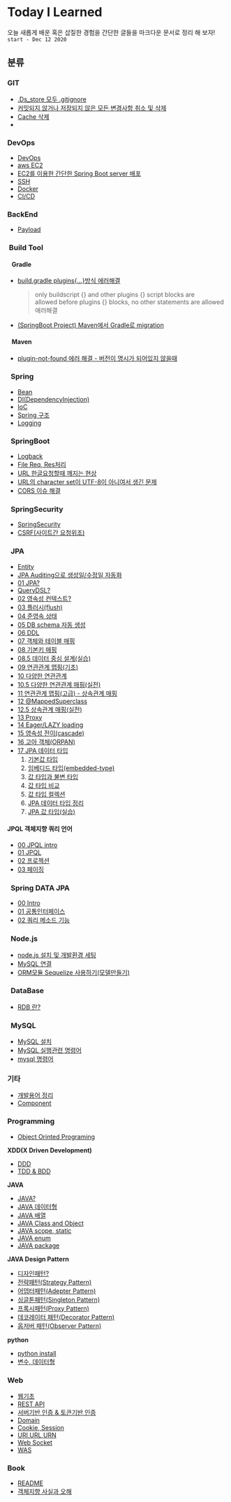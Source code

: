 # Today I Learned
오늘 새롭게 배운 혹은 삽질한 경험을 간단한 글들을 마크다운 문서로 정리 해 보자! `start - Dec 12 2020`  
## 분류
### GIT
- [.Ds_store 모두 .gitignore](/Git/ds-store-ignore.md)
- [커밋되지 않거나 저장되지 않은 모든 변경사항 취소 및 삭제](/Git/rm-unstaged.md)
- [Cache 삭제](/Git/cache-remove.md)
- 

### DevOps
- [DevOps](/DevOps/DevOps.md)
- [aws EC2](/DevOps/awsEC2.md)
- [EC2를 이용한 간단한 Spring Boot server 배포](/DevOps/simple-spring-boot-aws.md)
- [SSH](/DevOps/ssh.md)
- [Docker](/DevOps/Docker.md)
- [CI/CD](/DevOps/CI-CD.md)

### BackEnd
- [Payload](/BE/payload.md)

### &nbsp;Build Tool
#### &nbsp;&nbsp; Gradle
- [build.gradle plugins{...}방식 에러해결](/BE/BuildTool/gradle/build-gradle-plugins-allowed%20befor-plugins-block.md)
  > only buildscript {} and other plugins {} script blocks are  
  > allowed before plugins {} blocks, no other statements are allowed   
  > 애러해결
- [(SpringBoot Project) Maven에서 Gradle로 migration]()

#### &nbsp;&nbsp; Maven
- [plugin-not-found 에러 해결 - 버전이 명시가 되어있지 않을때](/BE/BuildTool/maven/plugin-not-found.md)
### &nbsp; Spring 
- [Bean](/BE/Spring/Bean.md)
- [DI(DependencyInjection)](/BE/Spring/DI(Dependency-Injection).md)
- [IoC](/BE/Spring/IOC(Inversion-Of-Control).md)
- [Spring 구조](/BE/Spring/DTO,DAO,Entity-class.md)
- [Logging](/BE/Spring/Logging.md)
### &nbsp; SpringBoot  
- [Logback](BE/Spring/SpringBoot/logback.md)
- [File Req, Res처리](/BE/Spring/SpringBoot/SpringBootFile-req-res-prosessing.md)
- [URL 한글요청할때 깨지는 현상](/BE/Spring/SpringBoot/KoreanGarbled.md)
- [URL의 character set이 UTF-8이 아니여서 생긴 문제](/BE/Spring/URL-utf-8-problem.md)
- [CORS 이슈 해결](BE/Spring/SpringBoot/cors.md)
### &nbsp; SpringSecurity
- [SpringSecurity](/BE/Spring/SpringSecurity/spring-security.md)
- [CSRF(사이트간 요청위조)](/BE/Spring/SpringSecurity/CSRF.md)
### &nbsp; JPA
- [Entity](/BE/Spring/JPA/Entity.md)
- [JPA Auditing으로 생성일/수정일 자동화](/BE/Spring/JPA/Auditing.md)
- [01 JPA?](/BE/Spring/JPA/01-JPA.md)
- [QueryDSL?](/BE/Spring/JPA/QueryDSL.md)
- [02 영속성 컨텍스트?](/BE/Spring/JPA/02-PersistenceContext.md)
- [03 플러시(flush)](/BE/Spring/JPA/03-flush.md)
- [04 준영속 상태](/BE/Spring/JPA/04-detached.md)
- [05 DB schema 자동 생성](/BE/Spring/JPA/05-DB-schema-auto-create.md)
- [06 DDL](/BE/Spring/JPA/06-DDL.md)
- [07 객체와 테이블 매핑](/BE/Spring/JPA/06-object-table-mapping.md)
- [08 기본키 매핑](/BE/Spring/JPA/07-pk-mapping.md)
- [08.5 데이터 중심 설계(실습)](/BE/Spring/JPA/08.5-db-driven-design.md)
- [09 연관관계 맵핑(기초)](/BE/Spring/JPA/09-relationship-mapping-foundation.md)
- [10 다양한 연관관계](/BE/Spring/JPA/10-various-relationship.md)
- [10.5 다양한 연관관계 매핑(실전)](BE/Spring/JPA/10.5-various-relationship-mapping.md)
- [11 연관관계 맵핑(고급) - 상속관계 매핑](BE/Spring/JPA/11-relationship-mapping-advanced.md)
- [12 @MappedSuperclass](BE/Spring/JPA/12-mapped-superclass.md)
- [12.5 상속관계 매핑(실전)](BE/Spring/JPA/12.5-inherit-relationship-mapping.md)
- [13 Proxy](BE/Spring/JPA/13-proxy.md)
- [14 Eager/LAZY loading](BE/Spring/JPA/14-eager-loading-and-lazy-loading.md)
- [15 영속성 전이(cascade)](BE/SPring/JPA/../../Spring/JPA/15-cascade.md)
- [16 고아 객체(ORPAN)](BE/Spring/JPA/16-orpan.md)
- [17 JPA 데이터 타입](BE/Spring/JPA/17-value-type.md)
  1. [기본값 타입](BE/Spring/JPA/17.1-default-type.md)
  2. [임베디드 타입(embedded-type)](BE/Spring/JPA/17.2-embedded-type.md)
  3. [값 타입과 불변 타입](BE/Spring/JPA/17.3-value-and-immutable.md)
  4. [값 타입 비교](BE/Spring/JPA/17.4-value-type-compare.md)
  5. [값 타입 컬렉션](BE/Spring/JPA/17.5-value-type-collection.md)
  6. [JPA 데이터 타입 정리](BE/Spring/JPA/17.6-organize.md)
  7. [JPA 값 타입(실습)](BE/Spring/JPA/17.7-value-type-mapping.md)
#### JPQL 객체지향 쿼리 언어
- [00 JPQL intro](BE/Spring/JPA/JPQL/00-intro.md)
- [01 JPQL](BE/Spring/JPA/JPQL/01-JPQL.md)
- [02 프로젝션](BE/Spring/JPA/JPQL/02-projection.md)
- [03 페이징](BE/Spring/JPA/JPQL/03-paging.md)

### &nbsp; Spring DATA JPA
- [00 Intro](BE/Spring/JPA/DataJPA/00-intro.md)
- [01 공통인터페이스](BE/Spring/JPA/DataJPA/01-comman-repository.md)
- [02 쿼리 메소드 기능](BE/Spring/JPA/DataJPA/02-query-method.md)

### &nbsp; Node.js
- [node.js 설치 및 개발환경 세팅](/BE/NodeJS/how-to-install-nodeJs.md)
- [MySQL 연결](/BE/NodeJS/Connect-MySql.md)
- [ORM모듈 Sequelize 사용하기(모델만들기)](/BE/NodeJS/sequelize.md)
### &nbsp; DataBase
- [RDB 란?](/DataBase/relational-database.md)
### &nbsp; MySQL
- [MySQL 설치](/DataBase/MySQL/how-to-install-mysql.md)
- [MySQL 실행관련 명령어](/DataBase/MySQL/mysql-run-command.md)
- [mysql 명령어](/DataBase/MySQL/mysql-command.md)

### 기타
- [개발용어 정리](/ETC/dev-terminology.md)
- [Component](/ETC/component.md)
### Programming
- [Object Orinted Programing](/Programming/OOP.md)  

**XDD(X Driven Development)**
- [DDD](/Programming/DDD.md)
- [TDD & BDD](/Programming/TDD-BDD.md)

**JAVA**
- [JAVA?](/Programming/JAVA/01-java.md)
- [JAVA 데이터형](/Programming/JAVA/02-java-Data-type.md)
- [JAVA 배열](/Programming/JAVA/03-array.md)
- [JAVA Class and Object](/Programming/JAVA/04-class-and-object.md)
- [JAVA scope, static](/Programming/JAVA/05-scope-static.md)
- [JAVA enum](/Programming/JAVA/06-enum.md)
- [JAVA package](/Programming/JAVA/07-package.md)
 
**JAVA Design Pattern**
- [디자인패턴?](/Programming/JAVA/Design-pattern/Design-Pattern.md)
- [전략패턴(Strategy Pattern)](/Programming/JAVA/Design-pattern/Strategy-Pattern.md)
- [어뎁터패턴(Adepter Pattern)](Programming/JAVA/Design-pattern/Adepter-Pattern.md)
- [싱글톤패턴(Singleton Pattern)](Programming/JAVA/Design-pattern/Singleton-Pattern.md)
- [프록시패턴(Proxy Pattern)](Programming/JAVA/Design-pattern/Proxy-Pattern.md)
- [데코레이터 패턴(Decorator Pattern)](Programming/JAVA/Design-pattern/Decorator-Pattern.md)
- [옵저버 패턴(Observer Pattern)](programming/java/../../Programming/Java/Design-pattern/Observer-Pattern.md)

**python**
- [python install](/Programming/Python/how-to-install-python.md)
- [변수, 데이터형](/Programming/Python/ariables-and-data-type.md)

### Web
- [웹기초](/web/web-foundation.md)
- [REST API](/web/RESTAPI.md)
- [서버기반 인증 & 토큰기반 인증](/web/tokenAuth-serverAuth.md)
- [Domain](/web/domain.md)
- [Cookie, Session](/web/cookie-and-session.md)
- [URI,URL,URN](/web/URI-URL-URN.md)
- [Web Socket](/web/web-socket.md)
- [WAS](/web/was.md)

### Book
- [README](/Book/README.md)
- [객체지향 사실과 오해](/Book/object-orientation-facts-and-misconceptions/README.md)